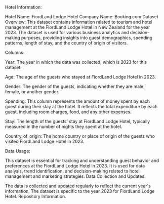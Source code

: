 Hotel Information:

Hotel Name: FiordLand Lodge Hotel
Company Name: Booking.com
Dataset Overview:
This dataset contains information related to tourism and hotel management at the FiordLand Lodge Hotel in New Zealand for the year 2023. The dataset is used for various business analytics and decision-making purposes, providing insights into guest demographics, spending patterns, length of stay, and the country of origin of visitors.

Columns:

Year: The year in which the data was collected, which is 2023 for this dataset.

Age: The age of the guests who stayed at FiordLand Lodge Hotel in 2023.

Gender: The gender of the guests, indicating whether they are male, female, or another gender.

Spending: This column represents the amount of money spent by each guest during their stay at the hotel. It reflects the total expenditure by each guest, including room charges, food, and any other expenses.

Stay: The length of the guests' stay at FiordLand Lodge Hotel, typically measured in the number of nights they spent at the hotel.

Country_of_origin: The home country or place of origin of the guests who visited FiordLand Lodge Hotel in 2023.

Data Usage:

This dataset is essential for tracking and understanding guest behavior and preferences at the FiordLand Lodge Hotel in 2023. It is used for data analysis, trend identification, and decision-making related to hotel management and marketing strategies.
Data Collection and Updates:

The data is collected and updated regularly to reflect the current year's information. The dataset is specific to the year 2023 for FiordLand Lodge Hotel.
Repository Information.